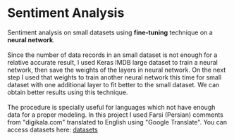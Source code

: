 # Sentiment Analysis
Sentiment analysis on small datasets using <b>fine-tuning</b> technique on a <b>neural network</b>.  <br/><br/>
Since the number of data records in an small dataset is not enough for a relative accurate result, I used Keras IMDB large dataset to train a neural network, then save the weights of the layers in neural network. On the next step I used that weights to train another neural network this time for small dataset with one additional layer to fit better to the small dataset. We can obtain better results using this technique.  <br/><br/>
The procedure is specially useful for languages which not have enough data for a proper modeling. In this project I used Farsi (Persian) comments from "digikala.com" translated to English using "Google Translate". You can access datasets here: [datasets](https://github.com/alisoltanirad/Sentiment-Analysis-Farsi-Dataset)  <br/><br/>
